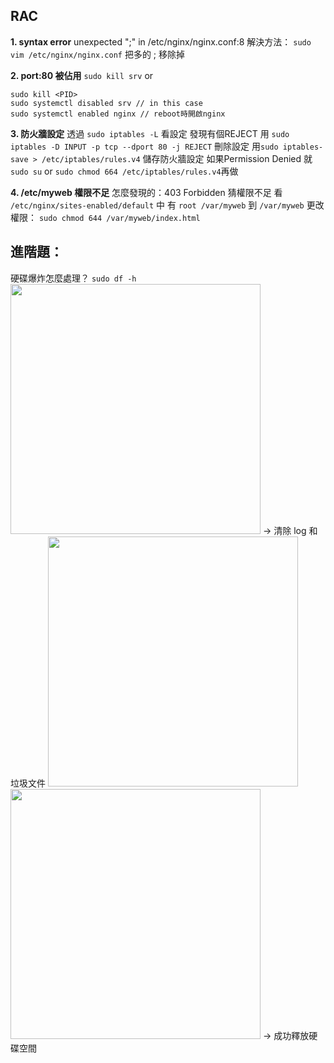 ## RAC

**1. syntax error**
unexpected ";" in /etc/nginx/nginx.conf:8
解決方法：
`sudo vim /etc/nginx/nginx.conf`
把多的 ; 移除掉

**2. port:80 被佔用**
`sudo kill srv`
or

```
sudo kill <PID>
sudo systemctl disabled srv // in this case
sudo systemctl enabled nginx // reboot時開啟nginx
```

**3. 防火牆設定**
透過 `sudo iptables -L` 看設定
發現有個REJECT
用 `sudo iptables -D INPUT -p tcp --dport 80 -j REJECT` 刪除設定
用`sudo iptables-save > /etc/iptables/rules.v4` 儲存防火牆設定
如果Permission Denied 就 `sudo su` or `sudo chmod 664 /etc/iptables/rules.v4`再做

**4. /etc/myweb 權限不足**
怎麼發現的：403 Forbidden 猜權限不足
看 `/etc/nginx/sites-enabled/default` 中
有 `root /var/myweb`
到 `/var/myweb` 更改權限： `sudo chmod 644 /var/myweb/index.html`

## 進階題：

硬碟爆炸怎麼處理？
`sudo df -h`
<img src="./assets/harddisk-1.png.png" width=400 />
-> 清除 log 和垃圾文件
<img src="./assets/harddisk-2.png.png" width=400 />
<img src="./assets/harddisk-3.png.png" width=400 />
-> 成功釋放硬碟空間
